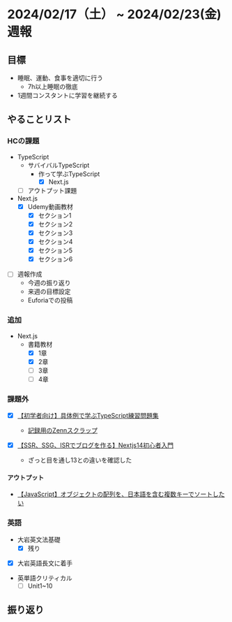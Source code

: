 # 2024/02/17（土） ~ 2024/02/23(金) 週報

## 目標

- 睡眠、運動、食事を適切に行う
  - 7h以上睡眠の徹底
- 1週間コンスタントに学習を継続する

## やることリスト

### HCの課題

- TypeScript
  - サバイバルTypeScript
    - 作って学ぶTypeScript
      - [x] Next.js
  - [ ] アウトプット課題
- Next.js
  - [x] Udemy動画教材
    - [x] セクション1
    - [x] セクション2
    - [x] セクション3
    - [x] セクション4
    - [x] セクション5
    - [x] セクション6

- [ ] 週報作成
  - 今週の振り返り
  - 来週の目標設定
  - Euforiaでの投稿

### 追加

- Next.js
  - 書籍教材
    - [x] 1章
    - [x] 2章
    - [ ] 3章
    - [ ] 4章

### 課題外

- [x] [【初学者向け】具体例で学ぶTypeScript練習問題集](https://zenn.dev/kagan/articles/typescript-practice)
  - [記録用のZennスクラップ](https://zenn.dev/wsigma21/scraps/115a9f092400f8)

- [x] [【SSR、SSG、ISRでブログを作る】Nextjs14初心者入門](https://zenn.dev/y_ta/books/eec3b78567aeeb)
  - ざっと目を通し13との違いを確認した

#### アウトプット

- [【JavaScript】オブジェクトの配列を、日本語を含む複数キーでソートしたい](https://qiita.com/wsigma21/items/42f84ff0751f536611b3)

### 英語

- 大岩英文法基礎
  - [x] 残り
- [x] 大岩英語長文に着手
- 英単語クリティカル
  - [ ] Unit1~10

## 振り返り
